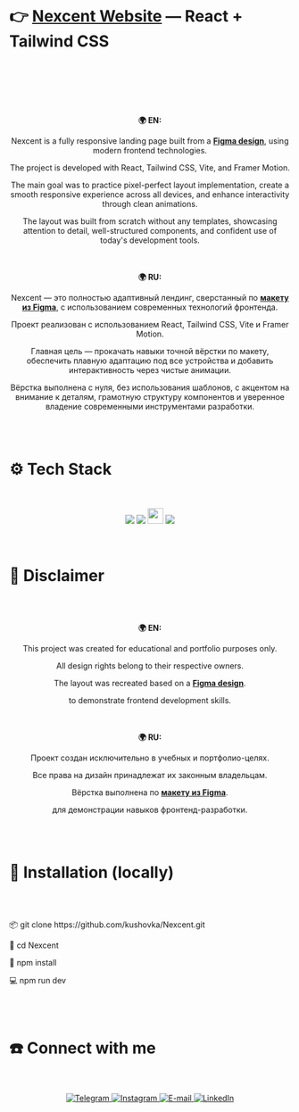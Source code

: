 # 👉 **[Nexcent Website](https://kushovka.github.io/positivus/)** — React + Tailwind CSS
<br><br>

<br><br>
<div align="center">
  <b>🌍 EN:</b><br />
<p>
  Nexcent is a fully responsive landing page built from a
  <a href="https://www.figma.com/design/lx5XOpG2wi9BVE3PWYlaIc/Responsive-Landing-Page-Design-%7C-Website-Home-Page-Design-%7C-Agency-Website-UI-Design--Community-?node-id=204-686&t=u43mfh9BpEz9t7xx-1"><strong>Figma design</strong></a>,
  using modern frontend technologies.
</p>

<p>
The project is developed with React, Tailwind CSS, Vite, and Framer Motion.
</p>

<p>
The main goal was to practice pixel-perfect layout implementation,  
create a smooth responsive experience across all devices,  
and enhance interactivity through clean animations.
</p>

<p>
 The layout was built from scratch without any templates,  
showcasing attention to detail, well-structured components,  
and confident use of today's development tools.
</p>
</div>
<br><br>
<div align="center">
<b>🌍 RU:</b><br />
<p>
Nexcent — это полностью адаптивный лендинг,  
сверстанный по 
  <a href="https://www.figma.com/design/lx5XOpG2wi9BVE3PWYlaIc/Responsive-Landing-Page-Design-%7C-Website-Home-Page-Design-%7C-Agency-Website-UI-Design--Community-?node-id=204-686&t=u43mfh9BpEz9t7xx-1"><strong>макету из Figma</strong></a>,
 с использованием современных технологий фронтенда.
</p>

<p>
Проект реализован с использованием React, Tailwind CSS, Vite и Framer Motion.
</p>

<p>
 Главная цель — прокачать навыки точной вёрстки по макету,  
обеспечить плавную адаптацию под все устройства  
и добавить интерактивность через чистые анимации.
</p>

<p>
Вёрстка выполнена с нуля, без использования шаблонов,  
с акцентом на внимание к деталям, грамотную структуру компонентов  
и уверенное владение современными инструментами разработки.
</p>
</div>
<br><br>
<h1>⚙️ Tech Stack</h1>
<br><br>
<div align="center">
  <img src="https://img.shields.io/badge/react-%2320232a.svg?style=for-the-badge&logo=react&logoColor=%2361DAFB"/>
  <img src="https://img.shields.io/badge/tailwindcss-%2338B2AC.svg?style=for-the-badge&logo=tailwind-css&logoColor=white"/>
   <img src="https://img.shields.io/badge/Framer_Motion-0055FF?style=for-the-badge&logo=framer&logoColor=white" height="28"/>
  <img src="https://img.shields.io/badge/vite-%23646CFF.svg?style=for-the-badge&logo=vite&logoColor=white"/>
</div>
<br><br>

# 🚨 Disclaimer
<br><br>
<div align="center">
   <b>🌍 EN:</b><br />
  <p>
    <p>This project was created for educational and portfolio purposes only. </p> 
    <p>All design rights belong to their respective owners.   </p> 

The layout was recreated based on a
<a href="https://www.figma.com/design/7D4W4SewIgAFvWw1qPiWUS/positivus-figma-template?node-id=330-762&t=PLjKCXPo1UeUd3ON-1"><strong>Figma design</strong></a>.

to demonstrate frontend development skills.</p>
</div>
<br><br>
<div align="center">
    <b>🌍 RU:</b><br />
  <p>
    <p>Проект создан исключительно в учебных и портфолио-целях. </p> 
    <p>Все права на дизайн принадлежат их законным владельцам.     </p> 

Вёрстка выполнена по
<a href="https://www.figma.com/design/7D4W4SewIgAFvWw1qPiWUS/positivus-figma-template?node-id=330-762&t=PLjKCXPo1UeUd3ON-1"><strong>макету из Figma</strong></a>.

для демонстрации навыков фронтенд-разработки.</p>
</div>
<br><br>


<h1>🚀 Installation (locally) </h1>
 <br><br>
<div>

<p>📦 git clone https://github.com/kushovka/Nexcent.git</p>
<p>📁 cd Nexcent</p>
<p>📲 npm install</p>
<p>💻 npm run dev</p>

</div>
 <br><br>

<h1>☎️ Connect with me </h1>
 <br><br>
    <div align="center">
        <a href="https://t.me/kushovka">
<img src="https://img.shields.io/badge/Telegram-%2304A1F7.svg?style=for-the-badge&logo=telegram&logoColor=white" alt="Telegram" />
        </a>
        <a href="https://www.instagram.com/kushovka">
<img src="https://img.shields.io/badge/Instagram-%23E4405F.svg?style=for-the-badge&logo=instagram&logoColor=white" alt="Instagram" />
        </a>
        <a href="mailto:kushovk2003@mail.ru">
<img src="https://img.shields.io/badge/Email-D14836?style=for-the-badge&logo=gmail&logoColor=white" alt="E-mail" />
        </a>
           </a>
        <a href="https://www.linkedin.com/in/kirill-kushov-9714b9364?utm_source=share&utm_campaign=share_via&utm_content=profile&utm_medium=ios_app">
<img src="https://img.shields.io/badge/LinkedIn-0A66C2?style=for-the-badge&logo=linkedin&logoColor=white" alt="LinkedIn" />
        </a>
</div>
 <br><br>

